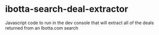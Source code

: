 # ibotta-search-deal-extractor
Javascript code to run in the dev console that will extract all of the deals returned from an Ibotta.com search
